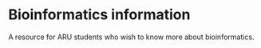 # Bioinformatics information

A resource for ARU students who wish to know more about bioinformatics.
